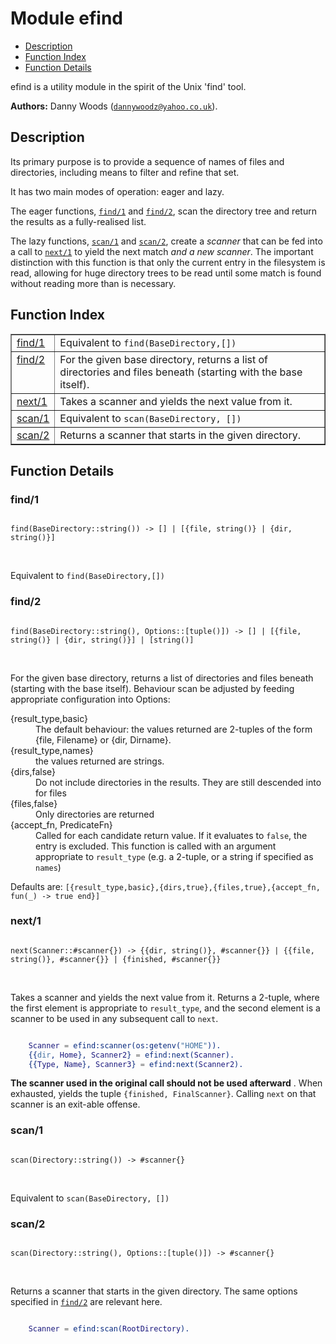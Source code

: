 

# Module efind #
* [Description](#description)
* [Function Index](#index)
* [Function Details](#functions)

efind is a utility module in the spirit of the Unix 'find' tool.

__Authors:__ Danny Woods ([`dannywoodz@yahoo.co.uk`](mailto:dannywoodz@yahoo.co.uk)).

<a name="description"></a>

## Description ##

Its primary purpose is to provide a sequence of names of files and
directories, including means to filter and refine that set.

It has two main modes of operation: eager and lazy.

The eager functions, [`find/1`](#find-1) and [`find/2`](#find-2), scan the
directory tree and return the results as a fully-realised list.

The lazy functions, [`scan/1`](#scan-1) and [`scan/2`](#scan-2), create a
_scanner_ that can be fed into a call to [`next/1`](#next-1) to
yield the next match _and a new scanner_.  The important
distinction with this function is that only the current entry in
the filesystem is read, allowing for huge directory trees to be read
until some match is found without reading more than is necessary.<a name="index"></a>

## Function Index ##


<table width="100%" border="1" cellspacing="0" cellpadding="2" summary="function index"><tr><td valign="top"><a href="#find-1">find/1</a></td><td>Equivalent to <code>find(BaseDirectory,[])</code></td></tr><tr><td valign="top"><a href="#find-2">find/2</a></td><td>For the given base directory, returns a list of directories and files beneath (starting with the base itself).</td></tr><tr><td valign="top"><a href="#next-1">next/1</a></td><td>
Takes a scanner and yields the next value from it.</td></tr><tr><td valign="top"><a href="#scan-1">scan/1</a></td><td>Equivalent to <code>scan(BaseDirectory, [])</code></td></tr><tr><td valign="top"><a href="#scan-2">scan/2</a></td><td>Returns a scanner that starts in the given directory.</td></tr></table>


<a name="functions"></a>

## Function Details ##

<a name="find-1"></a>

### find/1 ###

<pre><code>
find(BaseDirectory::string()) -&gt; [] | [{file, string()} | {dir, string()}]
</code></pre>
<br />

Equivalent to `find(BaseDirectory,[])`

<a name="find-2"></a>

### find/2 ###

<pre><code>
find(BaseDirectory::string(), Options::[tuple()]) -&gt; [] | [{file, string()} | {dir, string()}] | [string()]
</code></pre>
<br />

For the given base directory, returns a list of directories and files beneath (starting with the base itself).
Behaviour scan be adjusted by feeding appropriate configuration into Options:



<dt>{result_type,basic}</dt>




<dd>The default behaviour: the values returned are 2-tuples of the form {file, Filename} or {dir, Dirname}.</dd>




<dt>{result_type,names}</dt>




<dd>the values returned are strings.</dd>




<dt>{dirs,false}</dt>




<dd>Do not include directories in the results.  They are still descended into for files</dd>




<dt>{files,false}</dt>




<dd>Only directories are returned</dd>




<dt>{accept_fn, PredicateFn}</dt>




<dd>Called for each candidate return value.  If it evaluates to <code>false</code>, the entry is excluded.  This function is called with an argument appropriate to <code>result_type</code> (e.g. a 2-tuple, or a string if specified as <code>names</code>)</dd>



Defaults are: `[{result_type,basic},{dirs,true},{files,true},{accept_fn, fun(_) -> true end}]`

<a name="next-1"></a>

### next/1 ###

<pre><code>
next(Scanner::#scanner{}) -&gt; {{dir, string()}, #scanner{}} | {{file, string()}, #scanner{}} | {finished, #scanner{}}
</code></pre>
<br />

Takes a scanner and yields the next value from it.  Returns a 2-tuple, where
the first element is appropriate to `result_type`, and the second element is
a scanner to be used in any subsequent call to `next`.

```erlang

    Scanner = efind:scanner(os:getenv("HOME")).
    {{dir, Home}, Scanner2} = efind:next(Scanner).
    {{Type, Name}, Scanner3} = efind:next(Scanner2).
```


<strong>The scanner used in the original call should not be used afterward</strong>
.
When exhausted, yields the tuple `{finished, FinalScanner}`.  Calling `next` on that
scanner is an exit-able offense.

<a name="scan-1"></a>

### scan/1 ###

<pre><code>
scan(Directory::string()) -&gt; #scanner{}
</code></pre>
<br />

Equivalent to `scan(BaseDirectory, [])`

<a name="scan-2"></a>

### scan/2 ###

<pre><code>
scan(Directory::string(), Options::[tuple()]) -&gt; #scanner{}
</code></pre>
<br />

Returns a scanner that starts in the given directory.  The same options specified in [`find/2`](#find-2)
are relevant here.

```erlang

    Scanner = efind:scan(RootDirectory).
```


